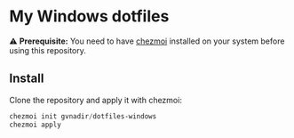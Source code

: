 # My Windows dotfiles

⚠️ **Prerequisite:** You need to have [chezmoi](https://www.chezmoi.io/) installed on your system before using this repository.

## Install

Clone the repository and apply it with chezmoi:

```powershell
chezmoi init gvnadir/dotfiles-windows
chezmoi apply
```
